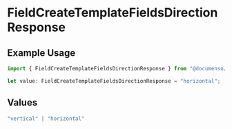 # FieldCreateTemplateFieldsDirectionResponse

## Example Usage

```typescript
import { FieldCreateTemplateFieldsDirectionResponse } from "@documenso/sdk-typescript/models/operations";

let value: FieldCreateTemplateFieldsDirectionResponse = "horizontal";
```

## Values

```typescript
"vertical" | "horizontal"
```